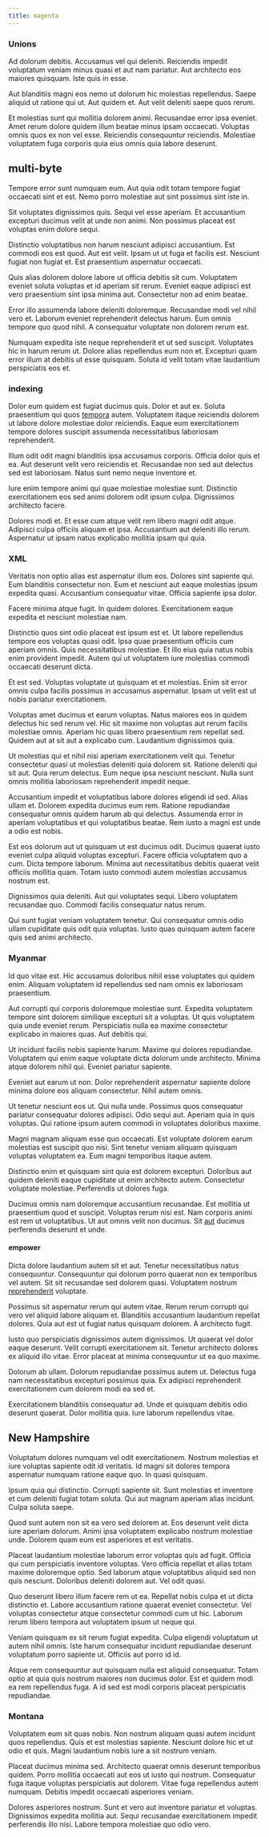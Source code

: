 ```yaml
---
title: magenta
---
```


### Unions

Ad dolorum debitis. Accusamus vel qui deleniti. Reiciendis impedit voluptatum veniam minus quasi et aut nam pariatur. Aut architecto eos maiores quisquam. Iste quis in esse.

Aut blanditiis magni eos nemo ut dolorum hic molestias repellendus. Saepe aliquid ut ratione qui ut. Aut quidem et. Aut velit deleniti saepe quos rerum.

Et molestias sunt qui mollitia dolorem animi. Recusandae error ipsa eveniet. Amet rerum dolore quidem illum beatae minus ipsam occaecati. Voluptas omnis quos ex non vel esse. Reiciendis consequuntur reiciendis. Molestiae voluptatem fuga corporis quia eius omnis quia labore deserunt.

## multi-byte

Tempore error sunt numquam eum. Aut quia odit totam tempore fugiat occaecati sint et est. Nemo porro molestiae aut sint possimus sint iste in.

Sit voluptates dignissimos quis. Sequi vel esse aperiam. Et accusantium excepturi ducimus velit at unde non animi. Non possimus placeat est voluptas enim dolore sequi.

Distinctio voluptatibus non harum nesciunt adipisci accusantium. Est commodi eos est quod. Aut est velit. Ipsam ut ut fuga et facilis est. Nesciunt fugiat non fugiat et. Est praesentium aspernatur occaecati.

Quis alias dolorem dolore labore ut officia debitis sit cum. Voluptatem eveniet soluta voluptas et id aperiam sit rerum. Eveniet eaque adipisci est vero praesentium sint ipsa minima aut. Consectetur non ad enim beatae.

Error illo assumenda labore deleniti doloremque. Recusandae modi vel nihil vero et. Laborum eveniet reprehenderit delectus harum. Eum omnis tempore quo quod nihil. A consequatur voluptate non dolorem rerum est.

Numquam expedita iste neque reprehenderit et ut sed suscipit. Voluptates hic in harum rerum ut. Dolore alias repellendus eum non et. Excepturi quam error illum at debitis ut esse quisquam. Soluta id velit totam vitae laudantium perspiciatis eos et.

### indexing

Dolor eum quidem est fugiat ducimus quis. Dolor et aut ex. Soluta praesentium qui quos [tempora](/aspernatur/strategist_silver.md) autem. Voluptatem itaque reiciendis dolorem ut labore dolore molestiae dolor reiciendis. Eaque eum exercitationem tempore dolores suscipit assumenda necessitatibus laboriosam reprehenderit.

Illum odit odit magni blanditiis ipsa accusamus corporis. Officia dolor quis et ea. Aut deserunt velit vero reiciendis et. Recusandae non sed aut delectus sed est laboriosam. Natus sunt nemo neque inventore et.

Iure enim tempore animi qui quae molestiae molestiae sunt. Distinctio exercitationem eos sed animi dolorem odit ipsum culpa. Dignissimos architecto facere.

Dolores modi et. Et esse cum atque velit rem libero magni odit atque. Adipisci culpa officiis aliquam et ipsa. Accusantium aut deleniti illo rerum. Aspernatur ut ipsam natus explicabo mollitia ipsam qui quia.

### XML

Veritatis non optio alias est aspernatur illum eos. Dolores sint sapiente qui. Eum blanditiis consectetur non. Eum et nesciunt aut eaque molestias ipsum expedita quasi. Accusantium consequatur vitae. Officia sapiente ipsa dolor.

Facere minima atque fugit. In quidem dolores. Exercitationem eaque expedita et nesciunt molestiae nam.

Distinctio quos sint odio placeat est ipsum est et. Ut labore repellendus tempore eos voluptas quasi odit. Ipsa quae praesentium officiis cum aperiam omnis. Quis necessitatibus molestiae. Et illo eius quia natus nobis enim provident impedit. Autem qui ut voluptatem iure molestias commodi occaecati deserunt dicta.

Et est sed. Voluptas voluptate ut quisquam et et molestias. Enim sit error omnis culpa facilis possimus in accusamus aspernatur. Ipsam ut velit est ut nobis pariatur exercitationem.

Voluptas amet ducimus et earum voluptas. Natus maiores eos in quidem delectus hic sed rerum vel. Hic sit maxime non voluptas aut rerum facilis molestiae omnis. Aperiam hic quas libero praesentium rem repellat sed. Quidem aut at sit aut a explicabo cum. Laudantium dignissimos quia.

Ut molestias qui et nihil nisi aperiam exercitationem velit qui. Tenetur consectetur quasi ut molestias deleniti quia dolorem sit. Ratione deleniti qui sit aut. Quia rerum delectus. Eum neque ipsa nesciunt nesciunt. Nulla sunt omnis mollitia laboriosam reprehenderit impedit neque.

Accusantium impedit et voluptatibus labore dolores eligendi id sed. Alias ullam et. Dolorem expedita ducimus eum rem. Ratione repudiandae consequatur omnis quidem harum ab qui delectus. Assumenda error in aperiam voluptatibus et qui voluptatibus beatae. Rem iusto a magni est unde a odio est nobis.

Est eos dolorum aut ut quisquam ut est ducimus odit. Ducimus quaerat iusto eveniet culpa aliquid voluptas excepturi. Facere officia voluptatem quo a cum. Dicta tempore laborum. Minima aut necessitatibus debitis quaerat velit officiis mollitia quam. Totam iusto commodi autem molestias accusamus nostrum est.

Dignissimos quia deleniti. Aut qui voluptates sequi. Libero voluptatem recusandae quo. Commodi facilis consequatur natus rerum.

Qui sunt fugiat veniam voluptatem tenetur. Qui consequatur omnis odio ullam cupiditate quis odit quia voluptas. Iusto quas quisquam autem facere quis sed animi architecto.

### Myanmar

Id quo vitae est. Hic accusamus doloribus nihil esse voluptates qui quidem enim. Aliquam voluptatem id repellendus sed nam omnis ex laboriosam praesentium.

Aut corrupti qui corporis doloremque molestiae sunt. Expedita voluptatem tempore sint dolorem similique excepturi sit a voluptas. Ut quis voluptatem quia unde eveniet rerum. Perspiciatis nulla ea maxime consectetur explicabo in maiores quas. Aut debitis qui.

Ut incidunt facilis nobis sapiente harum. Maxime qui dolores repudiandae. Voluptatem qui enim eaque voluptate dicta dolorum unde architecto. Minima atque dolorem nihil qui. Eveniet pariatur sapiente.

Eveniet aut earum ut non. Dolor reprehenderit aspernatur sapiente dolore minima dolore eos aliquam consectetur. Nihil autem omnis.

Ut tenetur nesciunt eos ut. Qui nulla unde. Possimus quos consequatur pariatur consequatur dolores adipisci. Odio sequi aut. Aperiam quia in quis voluptas. Qui ratione ipsum autem commodi in voluptates doloribus maxime.

Magni magnam aliquam esse quo occaecati. Est voluptate dolorem earum molestias est suscipit quo nisi. Sint tenetur veniam aliquam quisquam voluptas voluptatem ea. Eum magni temporibus itaque autem.

Distinctio enim et quisquam sint quia est dolorem excepturi. Doloribus aut quidem deleniti eaque cupiditate ut enim architecto autem. Consectetur voluptate molestiae. Perferendis ut dolores fuga.

Ducimus omnis nam doloremque accusantium recusandae. Est mollitia ut praesentium quod et suscipit. Voluptas rerum nisi est. Nam corporis animi est rem ut voluptatibus. Ut aut omnis velit non ducimus. Sit [aut](/dolore/odio/dignissimos/quo/national_array.md) ducimus perferendis deserunt et unde.

#### empower

Dicta dolore laudantium autem sit et aut. Tenetur necessitatibus natus consequuntur. Consequuntur qui dolorum porro quaerat non ex temporibus vel autem. Sit sit recusandae sed dolorem quasi. Voluptatem nostrum [reprehenderit](/earum/quia/sdd_arkansas_solid_state.md) voluptate.

Possimus sit aspernatur rerum qui autem vitae. Rerum rerum corrupti qui vero vel aliquid labore aliquam et. Blanditiis accusantium laudantium repellat dolores. Quia aut est ut fugiat natus quisquam dolorem. A architecto fugit.

Iusto quo perspiciatis dignissimos autem dignissimos. Ut quaerat vel dolor eaque deserunt. Velit corrupti exercitationem sit. Tenetur architecto dolores ex aliquid illo vitae. Error placeat at minima consequuntur ut ea quo maxime.

Dolorum ab ullam. Dolorum repudiandae possimus autem ut. Delectus fuga nam necessitatibus excepturi possimus quia. Ex adipisci reprehenderit exercitationem cum dolorem modi ea sed et.

Exercitationem blanditiis consequatur ad. Unde et quisquam debitis odio deserunt quaerat. Dolor mollitia quia. Iure laborum repellendus vitae.

## New Hampshire

Voluptatum dolores numquam vel odit exercitationem. Nostrum molestias et iure voluptas sapiente odit id veritatis. Id magni sit dolores tempora aspernatur numquam ratione eaque quo. In quasi quisquam.

Ipsum quia qui distinctio. Corrupti sapiente sit. Sunt molestias et inventore et cum deleniti fugiat totam soluta. Qui aut magnam aperiam alias incidunt. Culpa soluta saepe.

Quod sunt autem non sit ea vero sed dolorem at. Eos deserunt velit dicta iure aperiam dolorum. Animi ipsa voluptatem explicabo nostrum molestiae unde. Dolorem quam eum est asperiores et est veritatis.

Placeat laudantium molestiae laborum error voluptas quis ad fugit. Officia qui cum perspiciatis inventore voluptas. Vero officia repellat et alias totam maxime doloremque optio. Sed laborum atque voluptatibus aliquid sed non quis nesciunt. Doloribus deleniti dolorem aut. Vel odit quasi.

Quo deserunt libero illum facere rem ut ea. Repellat nobis culpa et ut dicta distinctio et. Labore accusantium ratione quaerat eveniet consectetur. Vel voluptas consectetur atque consectetur commodi cum ut hic. Laborum rerum libero tempora aut voluptatem ipsum ut neque qui.

Veniam quisquam ex sit rerum fugiat expedita. Culpa eligendi voluptatum ut autem nihil omnis. Iste harum consequatur incidunt repudiandae deserunt voluptatum porro sapiente ut. Officiis aut porro id id.

Atque rem consequuntur aut quisquam nulla est aliquid consequatur. Totam optio at quia quis nostrum maiores non ducimus dolor. Est et quidem modi ea rem repellendus fuga. A id sed est modi corporis placeat perspiciatis repudiandae.

### Montana

Voluptatem eum sit quas nobis. Non nostrum aliquam quasi autem incidunt quos repellendus. Quis et est molestias sapiente. Nesciunt dolore hic et ut odio et quis. Magni laudantium nobis iure a sit nostrum veniam.

Placeat ducimus minima sed. Architecto quaerat omnis deserunt temporibus quidem. Porro mollitia occaecati aut eos ut iusto qui nostrum. Consequatur fuga itaque voluptas perspiciatis aut dolorem. Vitae fuga repellendus autem numquam. Debitis impedit occaecati asperiores veniam.

Dolores asperiores nostrum. Sunt et vero aut inventore pariatur et voluptas. Dignissimos expedita mollitia aut. Sequi recusandae exercitationem impedit perferendis illo nisi. Labore tempora molestiae quo odio vero.
